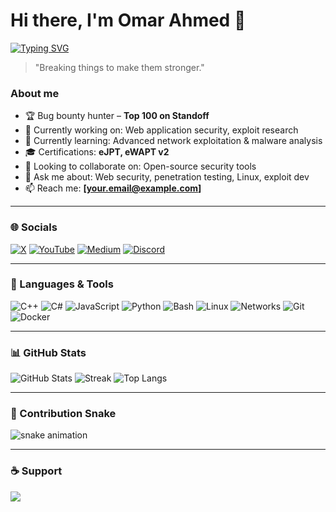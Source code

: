 # Hi there, I'm **Omar Ahmed** 👋

[![Typing SVG](https://readme-typing-svg.demolab.com?duration=3000&pause=500&center=true&vCenter=true&width=600&lines=Bug+Bounty+Hunter;Top+100+on+Standoff;Security+Researcher;Open+Source+Contributor)](https://git.io/typing-svg)

> "Breaking things to make them stronger."

### About me
- 🏆 Bug bounty hunter – **Top 100 on Standoff**  
- 🔭 Currently working on: Web application security, exploit research  
- 🌱 Currently learning: Advanced network exploitation & malware analysis  
- 🎓 Certifications: **eJPT, eWAPT v2**  
- 👯 Looking to collaborate on: Open-source security tools  
- 💬 Ask me about: Web security, penetration testing, Linux, exploit dev  
- 📫 Reach me: **[your.email@example.com]**

---

### 🌐 Socials
[![X](https://img.shields.io/badge/X-000?logo=x&logoColor=white)](https://x.com/YOUR_HANDLE)
[![YouTube](https://img.shields.io/badge/YouTube-FF0000?logo=youtube&logoColor=white)](https://youtube.com/@YOUR_CHANNEL)
[![Medium](https://img.shields.io/badge/Medium-000?logo=medium&logoColor=white)](https://medium.com/@YOUR_HANDLE)
[![Discord](https://img.shields.io/badge/Discord-5865F2?logo=discord&logoColor=white)](https://discord.gg/YOUR_INVITE)

---

### 🧰 Languages & Tools
![C++](https://img.shields.io/badge/C++-00599C?logo=cplusplus&logoColor=white)
![C#](https://img.shields.io/badge/C%23-239120?logo=csharp&logoColor=white)
![JavaScript](https://img.shields.io/badge/JavaScript-F7DF1E?logo=javascript&logoColor=black)
![Python](https://img.shields.io/badge/Python-3776AB?logo=python&logoColor=white)
![Bash](https://img.shields.io/badge/Bash-4EAA25?logo=gnubash&logoColor=white)
![Linux](https://img.shields.io/badge/Linux-FCC624?logo=linux&logoColor=black)
![Networks](https://img.shields.io/badge/Networking-0078D7?logo=cisco&logoColor=white)
![Git](https://img.shields.io/badge/Git-F05032?logo=git&logoColor=white)
![Docker](https://img.shields.io/badge/Docker-2496ED?logo=docker&logoColor=white)

---

### 📊 GitHub Stats
![GitHub Stats](https://github-readme-stats.vercel.app/api?username=YOUR_USERNAME&show_icons=true&include_all_commits=true&rank_icon=percentile)
![Streak](https://streak-stats.demolab.com?user=YOUR_USERNAME)
![Top Langs](https://github-readme-stats.vercel.app/api/top-langs/?username=YOUR_USERNAME&layout=compact)

---

### 🐍 Contribution Snake
![snake animation](https://github.com/YOUR_USERNAME/YOUR_USERNAME/blob/output/github-contribution-grid-snake.svg)

---

### ☕ Support
<a href="https://www.buymeacoffee.com/YOUR_HANDLE"><img src="https://img.shields.io/badge/Buy%20Me%20A%20Coffee-FFDD00?logo=buymeacoffee&logoColor=black" /></a>
